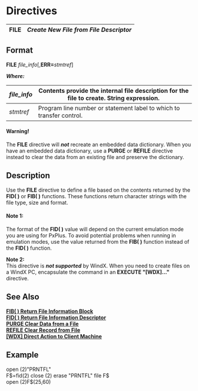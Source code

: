 # Directives

**FILE** |  **_Create New File from File Descriptor_**  
---|---  
  
##  Format

**FILE** _file_info_[,**ERR=**_stmtref_]  
  
**_Where:_**

_file_info_ |  Contents provide the internal file description for the file to create. String expression.  
---|---  
_stmtref_ |  Program line number or statement label to which to transfer control.  
  
#### **Warning!**  
The **FILE** directive will **_not_** recreate an embedded data dictionary. When you have an embedded data dictionary, use a **PURGE** or **REFILE** directive instead to clear the data from an existing file and preserve the dictionary.

##  Description

Use the **FILE** directive to define a file based on the contents returned by the **FID( )** or **FIB( )** functions. These functions return character strings with the file type, size and format.

#### **Note 1:**  
The format of the **FID( )** value will depend on the current emulation mode you are using for PxPlus. To avoid potential problems when running in emulation modes, use the value returned from the **FIB( )** function instead of the **FID( )** function.  
  
**Note 2:**  
This directive is **_not supported_** by WindX. When you need to create files on a WindX PC, encapsulate the command in an **EXECUTE "[WDX]..."** directive.

##  See Also

**[FIB( ) Return File Information Block](../functions/fib.md)**  
**[FID( ) Return File Information Descriptor](../functions/fid.md)**  
**[PURGE Clear Data from a File](purge.md)**  
**[REFILE Clear Record from File](refile.md)**  
**[[WDX] Direct Action to Client Machine](../command_tags/wdx.htm)**

##  Example

open (2)"PRNTFL"  
F$=fid(2)  
close (2)  
erase "PRNTFL"  
file F$  
open (2)F$(25,60)
